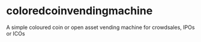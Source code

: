 # coloredcoinvendingmachine
A simple coloured coin or open asset vending machine for crowdsales, IPOs or ICOs
